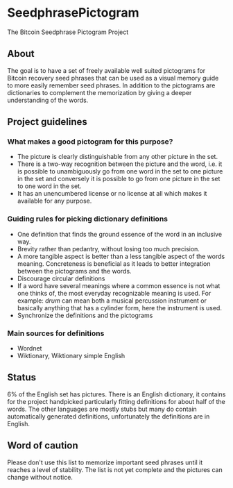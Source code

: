# SeedphrasePictogram
The Bitcoin Seedphrase Pictogram Project

## About
The goal is to have a set of freely available well suited pictograms for Bitcoin recovery seed phrases that can be used as a visual memory guide to more easily remember seed phrases.
In addition to the pictograms are dictionaries to complement the memorization by giving a deeper understanding of the words.

## Project guidelines
### What makes a good pictogram for this purpose?
* The picture is clearly distinguishable from any other picture in the set.
* There is a two-way recognition between the picture and the word, i.e. it is possible to unambiguously go from one word in the set to one picture in the set and conversely it is possible to go from one picture in the set to one word in the set.
* It has an unencumbered license or no license at all which makes it available for any purpose.

### Guiding rules for picking dictionary definitions
* One definition that finds the ground essence of the word in an inclusive way.
* Brevity rather than pedantry, without losing too much precision.
* A more tangible aspect is better than a less tangible aspect of the words meaning. Concreteness is beneficial as it leads to better integration between the pictograms and the words.
* Discourage circular definitions
* If a word have several meanings where a common essence is not what one thinks of, the most everyday recognizable meaning is used.
    For example: _drum_ can mean both a musical percussion instrument or basically anything that has a cylinder form, here the instrument is used.
* Synchronize the definitions and the pictograms

### Main sources for definitions
* Wordnet
* Wiktionary, Wiktionary simple English

## Status
6% of the English set has pictures.
There is an English dictionary, it contains for the project handpicked particularly fitting definitions for about half of the words.
The other languages are mostly stubs but many do contain automatically generated definitions, unfortunately the definitions are in English.

## Word of caution
Please don't use this list to memorize important seed phrases until it reaches a level of stability.
The list is not yet complete and the pictures can change without notice.
